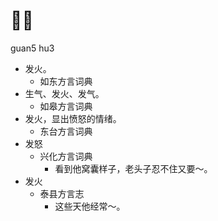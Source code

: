 # 𠈑火
guan5 hu3
+ 发火。
  * 如东方言词典
+ 生气、发火、发气。
  * 如皋方言词典
+ 发火，显出愤怒的情绪。
  * 东台方言词典
+ 发怒
  * 兴化方言词典
    - 看到他窝囊样子，老头子忍不住又要～。
+ 发火
  * 泰县方言志
    - 这些天他经常～。
